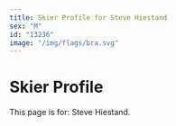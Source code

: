 ```yaml
---
title: Skier Profile for Steve Hiestand
sex: "M"
id: "13236"
image: "/img/flags/bra.svg" 
---
```


# Skier Profile

This page is for: Steve Hiestand.
    